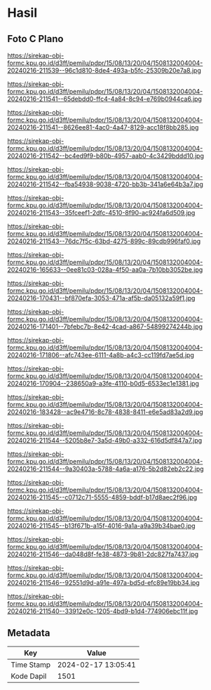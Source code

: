 # Hasil

## Foto C Plano

https://sirekap-obj-formc.kpu.go.id/d3ff/pemilu/pdpr/15/08/13/20/04/1508132004004-20240216-211539--96c1d810-8de4-493a-b5fc-25309b20e7a8.jpg

https://sirekap-obj-formc.kpu.go.id/d3ff/pemilu/pdpr/15/08/13/20/04/1508132004004-20240216-211541--65debdd0-ffc4-4a84-8c94-e769b0944ca6.jpg

https://sirekap-obj-formc.kpu.go.id/d3ff/pemilu/pdpr/15/08/13/20/04/1508132004004-20240216-211541--8626ee81-4ac0-4a47-8129-acc18f8bb285.jpg

https://sirekap-obj-formc.kpu.go.id/d3ff/pemilu/pdpr/15/08/13/20/04/1508132004004-20240216-211542--bc4ed9f9-b80b-4957-aab0-4c3429bddd10.jpg

https://sirekap-obj-formc.kpu.go.id/d3ff/pemilu/pdpr/15/08/13/20/04/1508132004004-20240216-211542--fba54938-9038-4720-bb3b-341a6e64b3a7.jpg

https://sirekap-obj-formc.kpu.go.id/d3ff/pemilu/pdpr/15/08/13/20/04/1508132004004-20240216-211543--35fceef1-2dfc-4510-8f90-ac924fa6d509.jpg

https://sirekap-obj-formc.kpu.go.id/d3ff/pemilu/pdpr/15/08/13/20/04/1508132004004-20240216-211543--76dc7f5c-63bd-4275-899c-89cdb996faf0.jpg

https://sirekap-obj-formc.kpu.go.id/d3ff/pemilu/pdpr/15/08/13/20/04/1508132004004-20240216-165633--0ee81c03-028a-4f50-aa0a-7b10bb3052be.jpg

https://sirekap-obj-formc.kpu.go.id/d3ff/pemilu/pdpr/15/08/13/20/04/1508132004004-20240216-170431--bf870efa-3053-471a-af5b-da05132a59f1.jpg

https://sirekap-obj-formc.kpu.go.id/d3ff/pemilu/pdpr/15/08/13/20/04/1508132004004-20240216-171401--7bfebc7b-8e42-4cad-a867-54899274244b.jpg

https://sirekap-obj-formc.kpu.go.id/d3ff/pemilu/pdpr/15/08/13/20/04/1508132004004-20240216-171806--afc743ee-6111-4a8b-a4c3-cc119fd7ae5d.jpg

https://sirekap-obj-formc.kpu.go.id/d3ff/pemilu/pdpr/15/08/13/20/04/1508132004004-20240216-170904--238650a9-a3fe-4110-b0d5-6533ec1e1381.jpg

https://sirekap-obj-formc.kpu.go.id/d3ff/pemilu/pdpr/15/08/13/20/04/1508132004004-20240216-183428--ac9e4716-8c78-4838-8411-e6e5ad83a2d9.jpg

https://sirekap-obj-formc.kpu.go.id/d3ff/pemilu/pdpr/15/08/13/20/04/1508132004004-20240216-211544--5205b8e7-3a5d-49b0-a332-616d5df847a7.jpg

https://sirekap-obj-formc.kpu.go.id/d3ff/pemilu/pdpr/15/08/13/20/04/1508132004004-20240216-211544--9a30403a-5788-4a6a-a176-5b2d82eb2c22.jpg

https://sirekap-obj-formc.kpu.go.id/d3ff/pemilu/pdpr/15/08/13/20/04/1508132004004-20240216-211545--c0712c71-5555-4859-bddf-b17d8aec2f96.jpg

https://sirekap-obj-formc.kpu.go.id/d3ff/pemilu/pdpr/15/08/13/20/04/1508132004004-20240216-211545--b13f671b-a15f-4016-9a1a-a9a39b34bae0.jpg

https://sirekap-obj-formc.kpu.go.id/d3ff/pemilu/pdpr/15/08/13/20/04/1508132004004-20240216-211546--da048d8f-fe38-4873-9b81-2dc827fa7437.jpg

https://sirekap-obj-formc.kpu.go.id/d3ff/pemilu/pdpr/15/08/13/20/04/1508132004004-20240216-211546--92551d9d-a91e-497a-bd5d-efc89e19bb34.jpg

https://sirekap-obj-formc.kpu.go.id/d3ff/pemilu/pdpr/15/08/13/20/04/1508132004004-20240216-211540--33912e0c-1205-4bd9-b1d4-774906ebc11f.jpg


## Metadata

| Key        | Value               |
| ---------- | ------------------- |
| Time Stamp | 2024-02-17 13:05:41 |
| Kode Dapil | 1501                |



